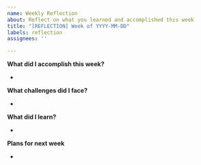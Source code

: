 ```yaml
---
name: Weekly Reflection
about: Reflect on what you learned and accomplished this week
title: "[REFLECTION] Week of YYYY-MM-DD"
labels: reflection
assignees: ''

---
```


**What did I accomplish this week?**

- 

**What challenges did I face?**

- 

**What did I learn?**

- 

**Plans for next week**

- 
